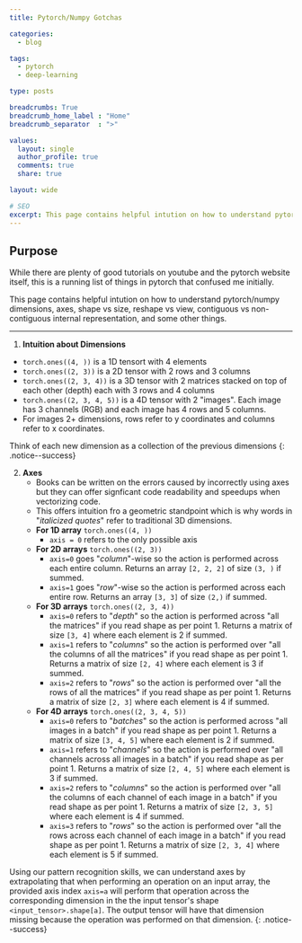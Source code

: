 ```yaml
---
title: Pytorch/Numpy Gotchas

categories:
  - blog

tags:
  - pytorch
  - deep-learning

type: posts

breadcrumbs: True
breadcrumb_home_label : "Home"
breadcrumb_separator  : ">"

values:
  layout: single
  author_profile: true
  comments: true
  share: true

layout: wide

# SEO
excerpt: This page contains helpful intution on how to understand pytorch/numpy dimensions, axes, shape vs size, reshape vs view, contiguous vs non-contiguous internal representation, and some other things. 
---
```


## Purpose
While there are plenty of good tutorials on youtube and the pytorch website itself, this is a running list of things in pytorch that confused me initially. 

This page contains helpful intution on how to understand pytorch/numpy dimensions, axes, shape vs size, reshape vs view, contiguous vs non-contiguous internal representation, and some other things. 

___________________

1. **Intuition about Dimensions**
  - `torch.ones((4, ))` is a 1D tensort with 4 elements
  - `torch.ones((2, 3))` is a 2D tensor with 2 rows and 3 columns
  - `torch.ones((2, 3, 4))` is a 3D tensor with 2 matrices stacked on top of each other (depth) each with 3 rows and 4 columns
  - `torch.ones((2, 3, 4, 5))` is a 4D tensor with 2 "images". Each image has 3 channels (RGB) and each image has 4 rows and 5 columns.
  - For images 2+ dimensions, rows refer to y coordinates and columns refer to x coordinates.

Think of each new dimension as a collection of the previous dimensions
{: .notice--success}

2. **Axes**
    - Books can be written on the errors caused by incorrectly using axes but they can offer signficant code readability and speedups when vectorizing code.
    - This offers intuition fro a geometric standpoint which is why words in "*italicized quotes*" refer to traditional 3D dimensions.  
    - **For 1D array** `torch.ones((4, ))`
        - `axis = 0` refers to the only possible axis
    - **For 2D arrays** `torch.ones((2, 3))`
        - `axis=0` goes "*column*"-wise so the action is performed across each entire column. Returns an array `[2, 2, 2]` of size `(3, )` if summed.
        - `axis=1` goes "*row*"-wise so the action is performed across each entire row. Returns an array `[3, 3]` of size `(2,)` if summed.
    - **For 3D arrays** `torch.ones((2, 3, 4))`
        - `axis=0` refers to "*depth*" so the action is performed across "all the matrices" if you read shape as per point 1. Returns a matrix of size `[3, 4]` where each element is 2 if summed.  
        - `axis=1` refers to "*columns*" so the action is performed over "all the columns of all the matrices" if you read shape as per point 1. Returns a matrix of size `[2, 4]` where each element is 3 if summed. 
        - `axis=2` refers to "*rows*" so the action is performed over "all the rows of all the matrices" if you read shape as per point 1. Returns a matrix of size `[2, 3]` where each element is 4 if summed.
    - **For 4D arrays** `torch.ones((2, 3, 4, 5))`
      - `axis=0` refers to "*batches*" so the action is performed across "all images in a batch" if you read shape as per point 1. Returns a matrix of size `[3, 4, 5]` where each element is 2 if summed.  
      - `axis=1` refers to "*channels*" so the action is performed over "all channels across all images in a batch" if you read shape as per point 1. Returns a matrix of size `[2, 4, 5]` where each element is 3 if summed. 
      - `axis=2` refers to "*columns*" so the action is performed over "all the columns of each channel of each image in a batch" if you read shape as per point 1. Returns a matrix of size `[2, 3, 5]` where each element is 4 if summed.
      - `axis=3` refers to "*rows*" so the action is performed over "all the rows across each channel of each image in a batch" if you read shape as per point 1. Returns a matrix of size `[2, 3, 4]` where each element is 5 if summed.

Using our pattern recognition skills, we can understand axes by extrapolating that when performing an operation on an input array, the provided axis index `axis=a` will perform that operation across the corresponding dimension in the the input tensor's shape `<input_tensor>.shape[a]`. The output tensor will have that dimension missing because the operation was performed on that dimension.
{: .notice--success}